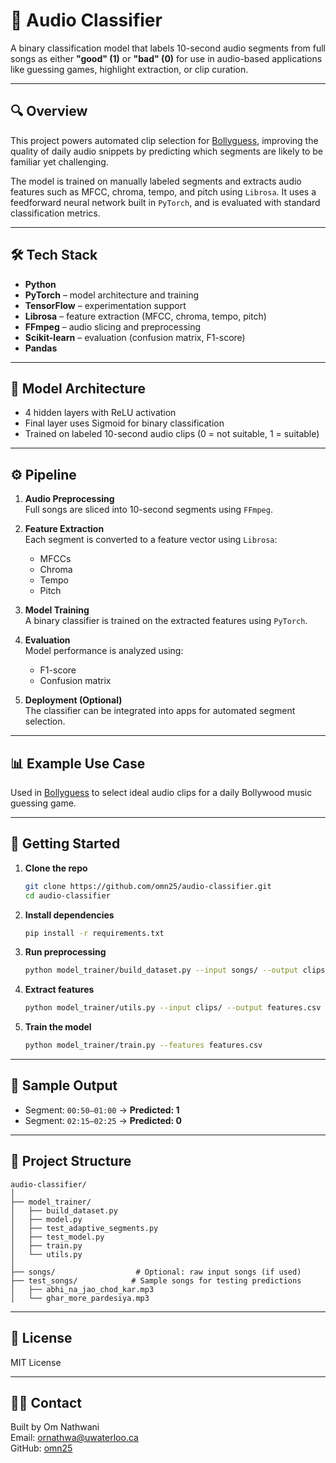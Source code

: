 # 🎵 Audio Classifier

A binary classification model that labels 10-second audio segments from full songs as either **"good" (1)** or **"bad" (0)** for use in audio-based applications like guessing games, highlight extraction, or clip curation.

---

## 🔍 Overview

This project powers automated clip selection for [Bollyguess](https://www.bollyguess.ca), improving the quality of daily audio snippets by predicting which segments are likely to be familiar yet challenging.

The model is trained on manually labeled segments and extracts audio features such as MFCC, chroma, tempo, and pitch using `Librosa`. It uses a feedforward neural network built in `PyTorch`, and is evaluated with standard classification metrics.

---

## 🛠 Tech Stack

- **Python**
- **PyTorch** – model architecture and training
- **TensorFlow** – experimentation support
- **Librosa** – feature extraction (MFCC, chroma, tempo, pitch)
- **FFmpeg** – audio slicing and preprocessing
- **Scikit-learn** – evaluation (confusion matrix, F1-score)
- **Pandas**

---

## 🧠 Model Architecture

- 4 hidden layers with ReLU activation
- Final layer uses Sigmoid for binary classification
- Trained on labeled 10-second audio clips (0 = not suitable, 1 = suitable)

---

## ⚙️ Pipeline

1. **Audio Preprocessing**  
   Full songs are sliced into 10-second segments using `FFmpeg`.

2. **Feature Extraction**  
   Each segment is converted to a feature vector using `Librosa`:
   - MFCCs
   - Chroma
   - Tempo
   - Pitch

3. **Model Training**  
   A binary classifier is trained on the extracted features using `PyTorch`.

4. **Evaluation**  
   Model performance is analyzed using:
   - F1-score
   - Confusion matrix

5. **Deployment (Optional)**  
   The classifier can be integrated into apps for automated segment selection.

---

## 📊 Example Use Case

Used in [Bollyguess](https://www.bollyguess.ca) to select ideal audio clips for a daily Bollywood music guessing game.

---

## 🚀 Getting Started

1. **Clone the repo**
   ```bash
   git clone https://github.com/omn25/audio-classifier.git
   cd audio-classifier
   ```

2. **Install dependencies**
   ```bash
   pip install -r requirements.txt
   ```

3. **Run preprocessing**
   ```bash
   python model_trainer/build_dataset.py --input songs/ --output clips/
   ```

4. **Extract features**
   ```bash
   python model_trainer/utils.py --input clips/ --output features.csv
   ```

5. **Train the model**
   ```bash
   python model_trainer/train.py --features features.csv
   ```

---

## 🧪 Sample Output

- Segment: `00:50–01:00` → **Predicted: 1**
- Segment: `02:15–02:25` → **Predicted: 0**

---

## 📂 Project Structure

```
audio-classifier/
│
├── model_trainer/
│   ├── build_dataset.py
│   ├── model.py
│   ├── test_adaptive_segments.py
│   ├── test_model.py
│   ├── train.py
│   └── utils.py
│
├── songs/                  # Optional: raw input songs (if used)
├── test_songs/            # Sample songs for testing predictions
│   ├── abhi_na_jao_chod_kar.mp3
│   └── ghar_more_pardesiya.mp3
```

---

## 📄 License

MIT License

---

## 🙋‍♂️ Contact

Built by Om Nathwani  
Email: ornathwa@uwaterloo.ca  
GitHub: [omn25](https://github.com/omn25)

